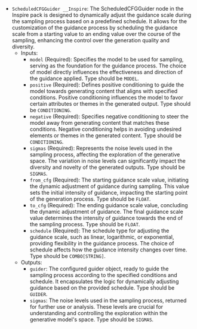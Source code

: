 - `ScheduledCFGGuider __Inspire`: The ScheduledCFGGuider node in the Inspire pack is designed to dynamically adjust the guidance scale during the sampling process based on a predefined schedule. It allows for the customization of the guidance process by scheduling the guidance scale from a starting value to an ending value over the course of the sampling, enhancing the control over the generation quality and diversity.
    - Inputs:
        - `model` (Required): Specifies the model to be used for sampling, serving as the foundation for the guidance process. The choice of model directly influences the effectiveness and direction of the guidance applied. Type should be `MODEL`.
        - `positive` (Required): Defines positive conditioning to guide the model towards generating content that aligns with specified conditions. Positive conditioning influences the model to favor certain attributes or themes in the generated output. Type should be `CONDITIONING`.
        - `negative` (Required): Specifies negative conditioning to steer the model away from generating content that matches these conditions. Negative conditioning helps in avoiding undesired elements or themes in the generated content. Type should be `CONDITIONING`.
        - `sigmas` (Required): Represents the noise levels used in the sampling process, affecting the exploration of the generative space. The variation in noise levels can significantly impact the diversity and novelty of the generated outputs. Type should be `SIGMAS`.
        - `from_cfg` (Required): The starting guidance scale value, initiating the dynamic adjustment of guidance during sampling. This value sets the initial intensity of guidance, impacting the starting point of the generation process. Type should be `FLOAT`.
        - `to_cfg` (Required): The ending guidance scale value, concluding the dynamic adjustment of guidance. The final guidance scale value determines the intensity of guidance towards the end of the sampling process. Type should be `FLOAT`.
        - `schedule` (Required): The schedule type for adjusting the guidance scale, such as linear, logarithmic, or exponential, providing flexibility in the guidance process. The choice of schedule affects how the guidance intensity changes over time. Type should be `COMBO[STRING]`.
    - Outputs:
        - `guider`: The configured guider object, ready to guide the sampling process according to the specified conditions and schedule. It encapsulates the logic for dynamically adjusting guidance based on the provided schedule. Type should be `GUIDER`.
        - `sigmas`: The noise levels used in the sampling process, returned for further use or analysis. These levels are crucial for understanding and controlling the exploration within the generative model's space. Type should be `SIGMAS`.

